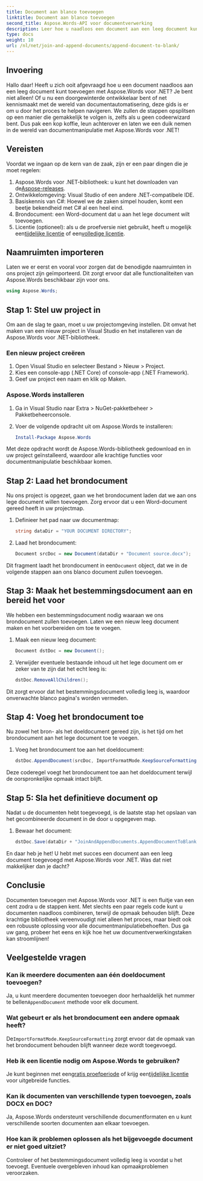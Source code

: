 ```yaml
---
title: Document aan blanco toevoegen
linktitle: Document aan blanco toevoegen
second_title: Aspose.Words-API voor documentverwerking
description: Leer hoe u naadloos een document aan een leeg document kunt toevoegen met Aspose.Words voor .NET. Inclusief stapsgewijze handleiding, codefragmenten en veelgestelde vragen.
type: docs
weight: 10
url: /nl/net/join-and-append-documents/append-document-to-blank/
---
```

## Invoering

Hallo daar! Heeft u zich ooit afgevraagd hoe u een document naadloos aan een leeg document kunt toevoegen met Aspose.Words voor .NET? Je bent niet alleen! Of u nu een doorgewinterde ontwikkelaar bent of net kennismaakt met de wereld van documentautomatisering, deze gids is er om u door het proces te helpen navigeren. We zullen de stappen opsplitsen op een manier die gemakkelijk te volgen is, zelfs als u geen codeerwizard bent. Dus pak een kop koffie, leun achterover en laten we een duik nemen in de wereld van documentmanipulatie met Aspose.Words voor .NET!

## Vereisten

Voordat we ingaan op de kern van de zaak, zijn er een paar dingen die je moet regelen:

1.  Aspose.Words voor .NET-bibliotheek: u kunt het downloaden van de[Aspose-releases](https://releases.aspose.com/words/net/).
2. Ontwikkelomgeving: Visual Studio of een andere .NET-compatibele IDE.
3. Basiskennis van C#: Hoewel we de zaken simpel houden, komt een beetje bekendheid met C# al een heel eind.
4. Brondocument: een Word-document dat u aan het lege document wilt toevoegen.
5.  Licentie (optioneel): als u de proefversie niet gebruikt, heeft u mogelijk een[tijdelijke licentie](https://purchase.aspose.com/temporary-license/) of een[volledige licentie](https://purchase.aspose.com/buy).

## Naamruimten importeren

Laten we er eerst en vooral voor zorgen dat de benodigde naamruimten in ons project zijn geïmporteerd. Dit zorgt ervoor dat alle functionaliteiten van Aspose.Words beschikbaar zijn voor ons.

```csharp
using Aspose.Words;
```

## Stap 1: Stel uw project in

Om aan de slag te gaan, moet u uw projectomgeving instellen. Dit omvat het maken van een nieuw project in Visual Studio en het installeren van de Aspose.Words voor .NET-bibliotheek.

### Een nieuw project creëren

1. Open Visual Studio en selecteer Bestand > Nieuw > Project.
2. Kies een console-app (.NET Core) of console-app (.NET Framework).
3. Geef uw project een naam en klik op Maken.

### Aspose.Words installeren

1. Ga in Visual Studio naar Extra > NuGet-pakketbeheer > Pakketbeheerconsole.
2. Voer de volgende opdracht uit om Aspose.Words te installeren:

   ```powershell
   Install-Package Aspose.Words
   ```

Met deze opdracht wordt de Aspose.Words-bibliotheek gedownload en in uw project geïnstalleerd, waardoor alle krachtige functies voor documentmanipulatie beschikbaar komen.

## Stap 2: Laad het brondocument

Nu ons project is opgezet, gaan we het brondocument laden dat we aan ons lege document willen toevoegen. Zorg ervoor dat u een Word-document gereed heeft in uw projectmap.

1. Definieer het pad naar uw documentmap:

   ```csharp
   string dataDir = "YOUR DOCUMENT DIRECTORY";
   ```

2. Laad het brondocument:

   ```csharp
   Document srcDoc = new Document(dataDir + "Document source.docx");
   ```

 Dit fragment laadt het brondocument in een`Document` object, dat we in de volgende stappen aan ons blanco document zullen toevoegen.

## Stap 3: Maak het bestemmingsdocument aan en bereid het voor

We hebben een bestemmingsdocument nodig waaraan we ons brondocument zullen toevoegen. Laten we een nieuw leeg document maken en het voorbereiden om toe te voegen.

1. Maak een nieuw leeg document:

   ```csharp
   Document dstDoc = new Document();
   ```

2. Verwijder eventuele bestaande inhoud uit het lege document om er zeker van te zijn dat het echt leeg is:

   ```csharp
   dstDoc.RemoveAllChildren();
   ```

Dit zorgt ervoor dat het bestemmingsdocument volledig leeg is, waardoor onverwachte blanco pagina's worden vermeden.

## Stap 4: Voeg het brondocument toe

Nu zowel het bron- als het doeldocument gereed zijn, is het tijd om het brondocument aan het lege document toe te voegen.

1. Voeg het brondocument toe aan het doeldocument:

   ```csharp
   dstDoc.AppendDocument(srcDoc, ImportFormatMode.KeepSourceFormatting);
   ```

Deze coderegel voegt het brondocument toe aan het doeldocument terwijl de oorspronkelijke opmaak intact blijft.

## Stap 5: Sla het definitieve document op

Nadat u de documenten hebt toegevoegd, is de laatste stap het opslaan van het gecombineerde document in de door u opgegeven map.

1. Bewaar het document:

   ```csharp
   dstDoc.Save(dataDir + "JoinAndAppendDocuments.AppendDocumentToBlank.docx");
   ```

En daar heb je het! U hebt met succes een document aan een leeg document toegevoegd met Aspose.Words voor .NET. Was dat niet makkelijker dan je dacht?

## Conclusie

Documenten toevoegen met Aspose.Words voor .NET is een fluitje van een cent zodra u de stappen kent. Met slechts een paar regels code kunt u documenten naadloos combineren, terwijl de opmaak behouden blijft. Deze krachtige bibliotheek vereenvoudigt niet alleen het proces, maar biedt ook een robuuste oplossing voor alle documentmanipulatiebehoeften. Dus ga uw gang, probeer het eens en kijk hoe het uw documentverwerkingstaken kan stroomlijnen!

## Veelgestelde vragen

### Kan ik meerdere documenten aan één doeldocument toevoegen?

Ja, u kunt meerdere documenten toevoegen door herhaaldelijk het nummer te bellen`AppendDocument` methode voor elk document.

### Wat gebeurt er als het brondocument een andere opmaak heeft?

 De`ImportFormatMode.KeepSourceFormatting` zorgt ervoor dat de opmaak van het brondocument behouden blijft wanneer deze wordt toegevoegd.

### Heb ik een licentie nodig om Aspose.Words te gebruiken?

 Je kunt beginnen met een[gratis proefperiode](https://releases.aspose.com/) of krijg een[tijdelijke licentie](https://purchase.aspose.com/temporary-license/) voor uitgebreide functies.

### Kan ik documenten van verschillende typen toevoegen, zoals DOCX en DOC?

Ja, Aspose.Words ondersteunt verschillende documentformaten en u kunt verschillende soorten documenten aan elkaar toevoegen.

### Hoe kan ik problemen oplossen als het bijgevoegde document er niet goed uitziet?

Controleer of het bestemmingsdocument volledig leeg is voordat u het toevoegt. Eventuele overgebleven inhoud kan opmaakproblemen veroorzaken.